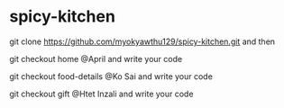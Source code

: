 # spicy-kitchen

git clone https://github.com/myokyawthu129/spicy-kitchen.git
and then

 git checkout home 
@April
and write your code 

 git checkout food-details 
@Ko Sai
and write your code

 git checkout gift 
@Htet Inzali
and write your code
